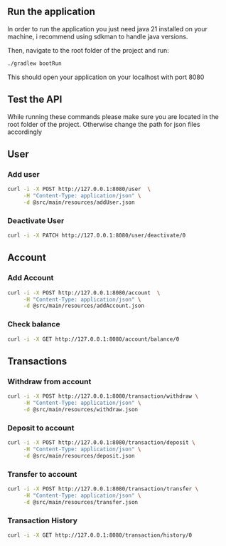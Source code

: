 ## Run the application

In order to run the application you just need java 21 installed on your machine, i recommend using sdkman to handle java
versions.

Then, navigate to the root folder of the project and run:

```bash 
./gradlew bootRun
```

This should open your application on your localhost with port 8080

## Test the API

While running these commands please make sure you are located in the root folder of the project. Otherwise change the path
for json files accordingly

## User

### Add user

```bash
curl -i -X POST http://127.0.0.1:8080/user  \
     -H "Content-Type: application/json" \
     -d @src/main/resources/addUser.json
```

### Deactivate User
```bash
curl -i -X PATCH http://127.0.0.1:8080/user/deactivate/0
```

## Account
### Add Account
```bash 
curl -i -X POST http://127.0.0.1:8080/account  \
     -H "Content-Type: application/json" \
     -d @src/main/resources/addAccount.json
```
### Check balance
```bash 
curl -i -X GET http://127.0.0.1:8080/account/balance/0
```

## Transactions
### Withdraw from account
```bash
curl -i -X POST http://127.0.0.1:8080/transaction/withdraw \
     -H "Content-Type: application/json" \
     -d @src/main/resources/withdraw.json
```

### Deposit to account
```bash
curl -i -X POST http://127.0.0.1:8080/transaction/deposit \
     -H "Content-Type: application/json" \
     -d @src/main/resources/deposit.json
```

### Transfer to account
```bash
curl -i -X POST http://127.0.0.1:8080/transaction/transfer \
     -H "Content-Type: application/json" \
     -d @src/main/resources/transfer.json
```

### Transaction History
```bash
curl -i -X GET http://127.0.0.1:8080/transaction/history/0
```